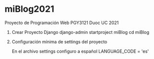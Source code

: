 # miBlog2021

Proyecto de Programación Web PGY3121 Duoc UC 2021

1. Crear Proyecto Django 
    django-admin startproject miBlog
    cd miBlog

2. Configuración mínima de settings del proyecto

   En el archivo settings configuro a español
   LANGUAGE_CODE = 'es'
